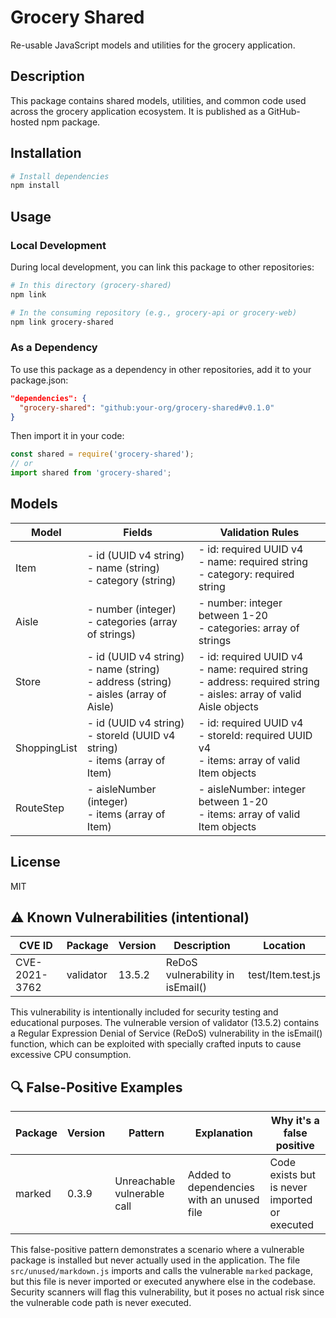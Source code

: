 # Grocery Shared

Re-usable JavaScript models and utilities for the grocery application.

## Description

This package contains shared models, utilities, and common code used across the grocery application ecosystem. It is published as a GitHub-hosted npm package.

## Installation

```bash
# Install dependencies
npm install
```

## Usage

### Local Development

During local development, you can link this package to other repositories:

```bash
# In this directory (grocery-shared)
npm link

# In the consuming repository (e.g., grocery-api or grocery-web)
npm link grocery-shared
```

### As a Dependency

To use this package as a dependency in other repositories, add it to your package.json:

```json
"dependencies": {
  "grocery-shared": "github:your-org/grocery-shared#v0.1.0"
}
```

Then import it in your code:

```javascript
const shared = require('grocery-shared');
// or
import shared from 'grocery-shared';
```

## Models

Model | Fields | Validation Rules |
|-------|--------|------------------|
Item | - id (UUID v4 string)<br>- name (string)<br>- category (string) | - id: required UUID v4<br>- name: required string<br>- category: required string |
Aisle | - number (integer)<br>- categories (array of strings) | - number: integer between 1-20<br>- categories: array of strings |
Store | - id (UUID v4 string)<br>- name (string)<br>- address (string)<br>- aisles (array of Aisle) | - id: required UUID v4<br>- name: required string<br>- address: required string<br>- aisles: array of valid Aisle objects |
ShoppingList | - id (UUID v4 string)<br>- storeId (UUID v4 string)<br>- items (array of Item) | - id: required UUID v4<br>- storeId: required UUID v4<br>- items: array of valid Item objects |
RouteStep | - aisleNumber (integer)<br>- items (array of Item) | - aisleNumber: integer between 1-20<br>- items: array of valid Item objects |

## License

MIT

## ⚠️ Known Vulnerabilities (intentional)

| CVE ID | Package | Version | Description | Location |
|--------|---------|---------|-------------|----------|
| CVE-2021-3762 | validator | 13.5.2 | ReDoS vulnerability in isEmail() | test/Item.test.js |

This vulnerability is intentionally included for security testing and educational purposes. The vulnerable version of validator (13.5.2) contains a Regular Expression Denial of Service (ReDoS) vulnerability in the isEmail() function, which can be exploited with specially crafted inputs to cause excessive CPU consumption.

## 🔍 False-Positive Examples

| Package | Version | Pattern | Explanation | Why it's a false positive |
|---------|---------|---------|-------------|---------------------------|
| marked | 0.3.9 | Unreachable vulnerable call | Added to dependencies with an unused file | Code exists but is never imported or executed |

This false-positive pattern demonstrates a scenario where a vulnerable package is installed but never actually used in the application. The file `src/unused/markdown.js` imports and calls the vulnerable `marked` package, but this file is never imported or executed anywhere else in the codebase. Security scanners will flag this vulnerability, but it poses no actual risk since the vulnerable code path is never executed.